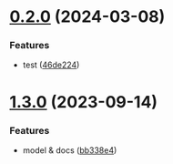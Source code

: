 

# [0.2.0](https://github.com/sharebravery/openapi-genuu/compare/v0.1.6...v0.2.0) (2024-03-08)


### Features

*  test ([46de224](https://github.com/sharebravery/openapi-genuu/commit/46de2247f89c8ed10dcecaa2a27cf35828cc8165))

# [1.3.0](https://github.com/sharebravery/openapi2typescript/compare/v1.2.0...v1.3.0) (2023-09-14)


### Features

* model & docs ([bb338e4](https://github.com/sharebravery/openapi2typescript/commit/bb338e464bb2ffa398b2a5cd2a063127c800e8ee))